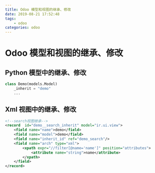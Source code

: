 ```yaml
---
title: Odoo 模型和视图的继承、修改
date: 2019-08-21 17:52:48
tags:
    - odoo
categories: odoo
---
```


# Odoo 模型和视图的继承、修改

## Python 模型中的继承、修改

```python
class Demo(models.Model)
    _inherit = "demo"
    ...
```

## Xml 视图中的继承、修改

```xml
<!--search视图继承-->
<record  id="demo__search_inherit" model="ir.ui.view">
    <field name="name">demo</field>
    <field name="model">demo</field>
    <field name="inherit_id" ref="demo_search"/>
    <field name="arch" type="xml">
        <xpath expr="//filter[@name='name']" position="attributes">
            <attribute name="string">name</attribute>
        </xpath>
    </field>
</record>
```
